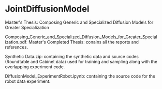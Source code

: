 # JointDiffusionModel
Master's Thesis: Composing Generic and Specialized Diffusion Models for Greater Specialization

Composing_Generic_and_Specialized_Diffusion_Models_for_Greater_Specialization.pdf: Master's Completed Thesis: conains all the reports and references.

Synthetic Data.zip: containing the synthetic data and source codes (Roundtable and Cabinet data) used for training and sampling along with the overlapping experiment code.

DiffusionModel_ExperimentRobot.ipynb: containing the source code for the robot data experiment.
